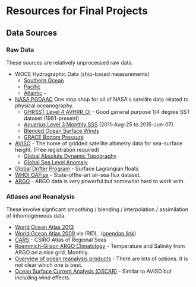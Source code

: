 # Resources for Final Projects

## Data Sources

### Raw Data

These sources are relatively unprocessed raw data.

* WOCE Hydrographic Data (ship-based measurements)
  * [Southern Ocean](http://woceatlas.tamu.edu/)
  * [Pacific](http://www-pord.ucsd.edu/whp_atlas/pacific_index.html)
  * [Atlantic](http://www-pord.ucsd.edu/whp_atlas/atlantic_index.html) -
* [NASA PODAAC](http://podaac.jpl.nasa.gov/) One stop shop for all of NASA's
satellite data related to physical oceanography.
  * [GHRSST Level 4 AVHRR_OI](http://podaac.jpl.nasa.gov/dataset/NCDC-L4LRblend-GLOB-AVHRR_OI) -
  Good general purpose 1/4 degree SST dataset (1981-present)
  * [Aquarius Level 3 Monthly SSS](http://podaac.jpl.nasa.gov/dataset/AQUARIUS_L3_SSS_SM_SMI_MONTHLY_V4)
  (2011-Aug-25 to 2015-Jun-07)
  * [Blended Ocean Surface Winds](http://podaac.jpl.nasa.gov/dataset/CCMP_MEASURES_ATLAS_L4_OW_L3_5A_MONTHLY_WIND_VECTORS_FLK)
  * [GRACE Bottom Pressure](http://podaac.jpl.nasa.gov/dataset/TELLUS_OCEAN_NC_RL05)
* [AVISO](http://www.aviso.oceanobs.com/en/data/products/index.html) - The home
of gridded satellite altimetry data for sea-surface height. (Free registration
required)
  * [Global Absolute Dynamic Topography](http://aviso.altimetry.fr/index.php?id=1271)
  * [Global Sea Level Anomaly](http://aviso.altimetry.fr/index.php?id=1272)
* [Global Drifter Program](http://www.aoml.noaa.gov/phod/dac/index.php) - Surface
Lagrangian floats
* [WHOI OAFlux](http://oaflux.whoi.edu/) - State-ofthe-art air-sea flux dataset.
* [ARGO](http://www.argo.ucsd.edu/) - ARGO data is very powerful but somewhat
hard to work with.

### Atlases and Reanalysis

These involve signficant smoothing / blending / interpolation / assimilation of
inhomogeneous data.

* [World Ocean Atlas 2013](https://www.nodc.noaa.gov/OC5/woa13/)
* [World Ocean Atlas 2009](http://iridl.ldeo.columbia.edu/SOURCES/.NOAA/.NODC/.WOA09/+.Grid-1x1/.Annual/) via IRIDL. ([opendap link](http://iridl.ldeo.columbia.edu/SOURCES/.NOAA/.NODC/.WOA09/+.Grid-1x1/.Annual/dods))
* [CARS](http://www.marine.csiro.au/~dunn/cars2009/) - CSIRO Atlas of Regional
Seas
* [Roemmich-Gilson ARGO Climatology](http://sio-argo.ucsd.edu/RG_Climatology.html) - Temperature and
Salinity from ARGO on a nice grid. Monthly.
* [Overview of ocean reanalysis products](https://reanalyses.org/ocean/overview-current-reanalyses) - There are
lots of options. It is not clear which one is best.
* [Ocean Surface Current Analysis (OSCAR)](http://www.oscar.noaa.gov/) - Similar
to AVISO but including wind effects.
